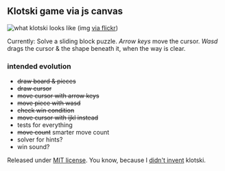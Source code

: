 ## Klotski game via js canvas

![what klotski looks like](https://farm6.staticflickr.com/5491/13933588087_01571368ea_m_d.jpg)
(img [via flickr](https://www.flickr.com/photos/18099895@N06/13933588087))

Currently: Solve a sliding block puzzle. _Arrow keys_ move the cursor. _Wasd_ drags the cursor & the shape beneath it, when the way is clear.

### intended evolution

* ~~draw board & pieces~~
* ~~draw cursor~~
* ~~move cursor with arrow keys~~
* ~~move piece with wasd~~
* ~~check win condition~~
* ~~move cursor with ijkl instead~~
* tests for everything
* ~~move count~~ smarter move count
* solver for hints?
* win sound?

Released under [MIT license](http://opensource.org/licenses/MIT). You know, because I [didn't invent](http://en.wikipedia.org/wiki/Klotski) klotski.